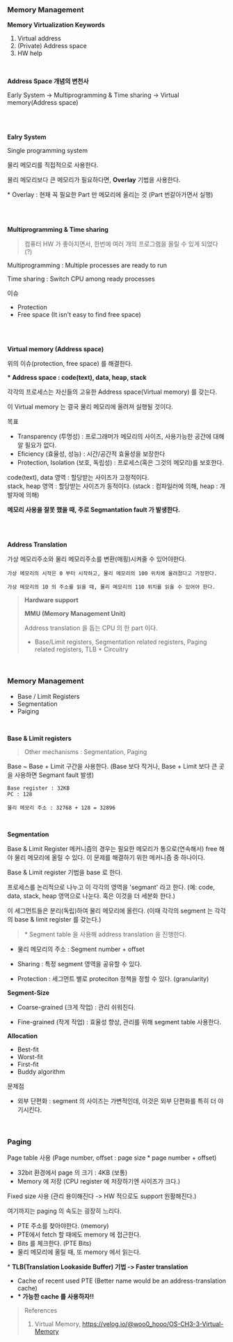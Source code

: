 ### Memory Management

**Memory Virtualization Keywords**

1. Virtual address
2. (Private) Address space
3. HW help

<br>

**Address Space 개념의 변천사**

Early System -> Multiprogramming & Time sharing -> Virtual memory(Address space)

<br><br>

**Ealry System**

Single programming system

물리 메모리를 직접적으로 사용한다.

물리 메모리보다 큰 메모리가 필요하다면, **Overlay** 기법을 사용한다.

\* Overlay : 현재 꼭 필요한 Part 만 메모리에 올리는 것 (Part 번갈아가면서 실행)

<br><br>

**Multiprogramming & Time sharing**

> 컴퓨터 HW 가 좋아지면서, 한번에 여러 개의 프로그램을 올릴 수 있게 되었다 (?)

Multiprogramming : Multiple processes are ready to run

Time sharing : Switch CPU among ready processes

이슈
- Protection
- Free space (It isn't easy to find free space)

<br><br>

**Virtual memory (Address space)**

위의 이슈(protection, free space) 를 해결한다.

**\* Address space : code(text), data, heap, stack**

각각의 프로세스는 자신들의 고유한 Address space(Virtual memory) 를 갖는다.

이 Virtual memory 는 결국 물리 메모리에 올려져 실행될 것이다.

목표
- Transparency (투명성) : 프로그래머가 메모리의 사이즈, 사용가능한 공간에 대해 알 필요가 없다.
- Eficiency (효율성, 성능) : 시간/공간적 효율성을 보장한다
- Protection, Isolation (보호, 독립성) : 프로세스(혹은 그것의 메모리)를 보호한다.

code(text), data 영역 : 할당받는 사이즈가 고정적이다.<br>
stack, heap 영역 : 할당받는 사이즈가 동적이다. (stack : 컴파일러에 의해, heap : 개발자에 의해)

**메모리 사용을 잘못 했을 때, 주로 Segmantation fault 가 발생한다.** 

<br><br>

**Address Translation**

가상 메모리주소와 물리 메모리주소를 변환(매핑)시켜줄 수 있어야한다.

```
가상 메모리의 시작은 0 부터 시작하고, 물리 메모리의 100 위치에 올려졌다고 가정한다.

가상 메모리의 10 의 주소를 읽을 때, 물리 메모리의 110 위치를 읽을 수 있어야 한다.
```

> **Hardware support**
>
> **MMU (Memory Management Unit)**
>
> Address translation 을 돕는 CPU 의 한 part 이다.
>
> - Base/Limit registers, Segmentation related registers, Paging related registers, TLB + Circuitry

<br>

### Memory Management

- Base / Limit Registers
- Segmentation
- Paiging

<br>

**Base & Limit registers**

> Other mechanisms : Segmentation, Paging

Base ~ Base + Limit 구간을 사용한다. (Base 보다 작거나, Base + Limit 보다 큰 곳을 사용하면 Segmant fault 발생)

```
Base register : 32KB
PC : 128

물리 메모리 주소 : 32768 + 128 = 32896
```

<br>

**Segmentation**

Base & Limit Register 메커니즘의 경우는 필요한 메모리가 통으로(연속해서) free 해야 물리 메모리에 올릴 수 있다. 이 문제를 해결하기 위한 메커니즘 중 하나이다.

Base & Limit register 기법을 base 로 한다.

프로세스를 논리적으로 나누고 이 각각의 영역을 'segmant' 라고 한다. (예: code, data, stack, heap 영역으로 나눈다. 혹은 이것을 더 세분화 한다.)

이 세그먼트들은 분리(독립)하여 물리 메모리에 올린다. (이때 각각의 segment 는 각각의 base & limit register 를 갖는다.)

> \* Segment table 을 사용해 address translation 을 진행한다.

- 물리 메모리의 주소 : Segment number + offset 

- Sharing : 특정 segment 영역을 공유할 수 있다.

- Protection : 세그먼트 별로 proteciton 정책을 정할 수 있다. (granularity)

**Segment-Size**

- Coarse-grained (크게 작업) : 관리 쉬워진다.

- Fine-grained (작게 작업) : 효율성 향상, 관리를 위해 segment table 사용한다.

**Allocation**

- Best-fit
- Worst-fit
- First-fit
- Buddy algorithm

문제점

- 외부 단편화 : segment 의 사이즈는 가변적인데, 이것은 외부 단편화를 특히 더  야기시킨다.

<br>

### Paging

Page table 사용 (Page number, offset : page size * page number + offset)
 - 32bit 환경에서 page 의 크기 : 4KB (보통)
 - Memory 에 저장 (CPU register 에 저장하기엔 사이즈가 크다.)

Fixed size 사용 (관리 용이해진다 -> HW 적으로도 support 원활해진다.)

여기까지는 paging 의 속도는 굉장히 느리다.
- PTE 주소를 찾아야한다. (memory)
- PTE에서 fetch 할 때에도 memory 에 접근한다.
- Bits 를 체크한다. (PTE Bits)
- 물리 메모리에 올릴 때, 또 memory 에서 읽는다.

\* **TLB(Translation Lookaside Buffer) 기법 -> Faster translation**

- Cache of recent used PTE (Better name would be an address-translation cache)
- **\* 가능한 cache 를 사용하자!!**



> References
> 1. Virtual Memory, https://velog.io/@woo0_hooo/OS-CH3-3-Virtual-Memory
